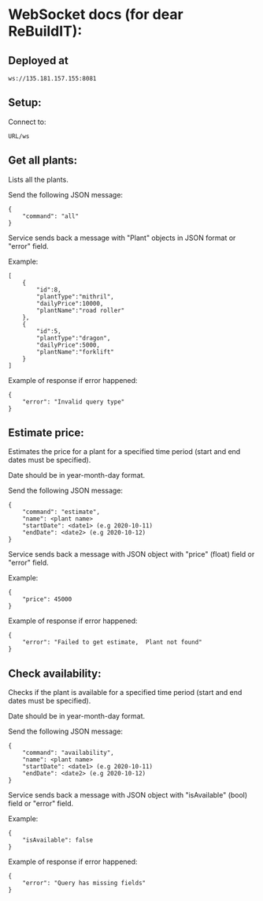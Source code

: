 
# WebSocket docs (for dear ReBuildIT):

## Deployed at

```
ws://135.181.157.155:8081
```


## Setup: 

Connect to:

```
URL/ws 
```

## Get all plants:

Lists all the plants.

Send the following JSON message:
```
{
    "command": "all"
}
```

Service sends back a message with "Plant" objects in JSON format or "error" field.

Example: 

```
[
    {
        "id":8,
        "plantType":"mithril",
        "dailyPrice":10000,
        "plantName":"road roller"
    },
    {
        "id":5,
        "plantType":"dragon",
        "dailyPrice":5000,
        "plantName":"forklift"
    }
]
```

Example of response if error happened:

```
{
    "error": "Invalid query type"
}
```

## Estimate price:

Estimates the price for a plant for a specified time period (start and end dates must be specified).

Date should be in year-month-day format.


Send the following JSON message:

```
{
    "command": "estimate",
    "name": <plant name>
    "startDate": <date1> (e.g 2020-10-11)
    "endDate": <date2> (e.g 2020-10-12)
}
```

Service sends back a message with JSON object with "price" (float) field or "error" field.

Example:

```
{
    "price": 45000
}
```

Example of response if error happened:

```
{
    "error": "Failed to get estimate,  Plant not found"
}
```

## Check availability:

Checks if the plant is available for a specified time period (start and end dates must be specified).

Date should be in year-month-day format.

Send the following JSON message:

```
{
    "command": "availability",
    "name": <plant name>
    "startDate": <date1> (e.g 2020-10-11)
    "endDate": <date2> (e.g 2020-10-12)
}
```

Service sends back a message with JSON object with "isAvailable" (bool) field or "error" field.

Example:

```
{
    "isAvailable": false
}
```

Example of response if error happened:

```
{
    "error": "Query has missing fields"
}
```
